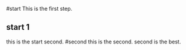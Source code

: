 #start
This is the first step.
## start 1
this is the start second.
#second
this is the second.
second is the best.
